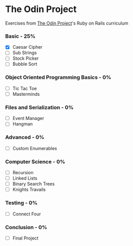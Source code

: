 # The Odin Project
Exercises from [The Odin Project](https://www.theodinproject.com/paths/full-stack-ruby-on-rails)'s Ruby on Rails curriculum

### Basic - 25%
- [x] Caesar Cipher
- [ ] Sub Strings
- [ ] Stock Picker
- [ ] Bubble Sort

### Object Oriented Programming Basics - 0%
- [ ] Tic Tac Toe
- [ ] Masterminds

### Files and Serialization - 0%
- [ ] Event Manager
- [ ] Hangman

### Advanced - 0%
- [ ] Custom Enumerables

### Computer Science - 0%
- [ ] Recursion
- [ ] Linked Lists
- [ ] Binary Search Trees
- [ ] Knights Travails

### Testing - 0%
- [ ] Connect Four

### Conclusion - 0%
- [ ] Final Project
